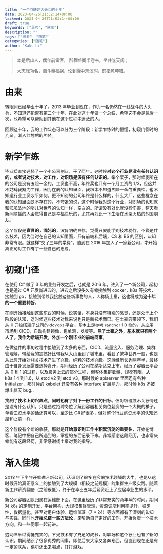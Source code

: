 ```yaml
---
title: "一个互联网大头兵的十年"
date: 2023-04-26T21:52:14+08:00
lastmod: 2023-04-26T21:52:14+08:00
draft: true
keywords: ["思考", "随笔"]
description: ""
tags: ["思考", "随笔"]
categories: ["随笔"]
author: "Kaku Li"
---
```


> 本是后山人，偶作前堂客。 醉舞经阁半卷书，坐井说天阔；
>
> 大志戏功名，海斗量福祸。论到囊中羞涩时，怒指乾坤错。

# 由来

转眼间已经毕业十年了。2013 年毕业到现在，作为一名仍然在一线战斗的大头兵，不知道还能否有第二个十年。在此对这十年做一个总结，希望这不会是最后一次，也希望可以帮助到其他在这个过程中迷茫的人。

回顾这十年，我的工作状态可以分为三个阶段：新学乍练时的懵懂，初窥门径时的亢奋，渐入佳境后的坦然。

# 新学乍练

毕业后直接选择了一个小公司创业，干了两年。这时候**对这个行业是没有任何认识的，或者说对技术，对工作，对职场是没有任何认识的**。举个栗子，那时候我所在的公司是没有五险一金的，工资也不高，年终奖也只有一个月工资的 1/3，但这并不妨碍我努力工作，因为在我的认知里面，我根本不知道五险一金的重要性，也不知道行业工资水平如何，更不知别的公司年终是什么样的，什么大厂，这些概念在我的认知里面是不存在的，不夸张的说，这个时候我对这个行业，对职场的认知就和呱呱坠地的婴儿对世界的认知一样，空白的。所谓没有对比就没有伤害，整天看新闻联播的人会觉得自己是幸福快乐的，尤其再对比一下生活在水深火热的外国朋友。

这个阶段是**盲目的，混沌的**，没有明确目标，觉得只要能学到技术就行，不管是什么技术，因为当时在自己的认知里面，只有前端和后端，CS 和 BS 的区别，认知非常有限。就这样"交了三年的学费"，直到在 2016 年加入了一家新公司，才开始真正的对工作有了一些自己的思考。

# 初窥门径

在使用 C# 做了 3 年的业务开发之后，也就是 2016 年，进入了一个新公司，起初也是通过 C# 开发岗进去的，进去之后没多久有幸接触到 docker，k8s 等技术，接触到 go，接触到带领我接触这些新事物的人，人称杨土豪，这也将成为**这十年的一个重要转折**。

在刚开始接触到这些东西的时候，说实话，本身并没有特别的感觉，还是处于上个阶段的认知，这时候这些技术对我来说也只是新技术而已。在土豪的带领下，我们从 0 开始搭建了公司的 devops 平台，基本上是参考 rancher 1.0 搞的，从应用市场到 CICD，自动构建镜像、跑单测，发版等。**除了土豪之外，基本就只有两个人了，我作为后端开发，外加一个刚毕业的前端同事**。

在做这件的事的过程中接触到了太多的东西，CICD、流量接入、服务治理、集群管理等，带给我的震撼好比带我从大山里到了城市里，看到了繁华世界一般，也是从此时开始对相关技术产生了兴趣，纯粹的技术兴趣。这段经历长达两年半，最终由于自身发展需要选择离开，期间经历了公司在纳斯达克上市，经历了容器云平台从 0 到 1 的过程，以及服务上云的部分过程，但整体集群数量、规模有限，从 k8s 1.4 到 1.6，从 etcd v2 到 etcd v3，那时候的 apiserver 里面还有各种 Initializer，那时候的 kubelet 还没有各种 interface 扩展能力，那时候 k8s 还被爆出惊天 bug...

**找到了技术上的兴趣点，同时也有了对下一份工作的目标**。但对容器技术关行情还是没有什么认知，只是通过招聘岗位了解到容器相关岗位薪资的一个大概的样子，单看工资水平的话还算可以，至少比 C# 好很多，但对整个行业薪资水平的认知还是和之前一样。

这个阶段有个新的收获，那就是**开始意识到工作中积累沉淀的重要性**，开始在博客、笔记中把自己所遇到的，掌握的东西记录下来。非常感谢这段经历，也非常庆幸能有这段经历，非常感谢杨土豪对我的指导。

# 渐入佳境

2018 年下半年开始进入新公司，认识到了很多在容器技术领域的大牛，也是从这时候开始真正意义上的接触到了大规模（相较之前规模）的集群生产级实践。随着新工作薪资翻倍（之前很低），终于在毕业五年后薪资赶上了应届毕业生的水平。

新公司容器团队归属在运维部下面，在这里经历了非常充实的两年半的时间。期间对 k8s 的定制开发，平台架构，大规模集群管理，资源调度利用率提升，稳定性，数据量化，甚至对用户体验、运维值班（7 * 24）等方面都有了深刻的认知与实践，同时也**开始总结一些方法论**，来帮助自己更好的工作，开始负责一个技术方向，和一些同事一起前进。

这两年半过得挺充实的，不光技术有了充足的成长，对职场和这个行业也有了新的认识。期间结识了很多优秀的同事，即使后来大家又各奔东西，但直到现在还是有一定的联系，偶尔还出来喝点，打打游戏。


